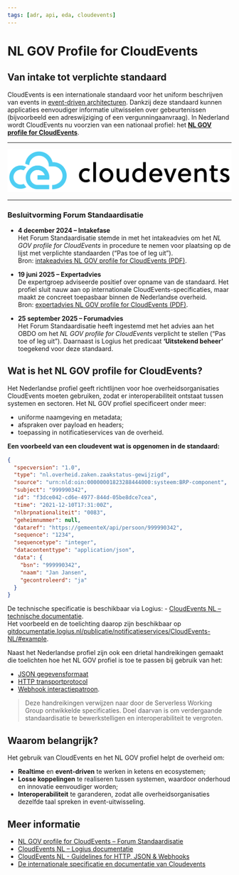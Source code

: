 ```yaml
---
tags: [adr, api, eda, cloudevents]
---
```


# NL GOV Profile for CloudEvents

## Van intake tot verplichte standaard

CloudEvents is een internationale standaard voor het uniform beschrijven van events in [event-driven architecturen](./eda.md). Dankzij deze standaard kunnen applicaties eenvoudiger informatie uitwisselen over gebeurtenissen (bijvoorbeeld een adreswijziging of een vergunningaanvraag). In Nederland wordt CloudEvents nu voorzien van een nationaal profiel: het [**NL GOV profile for CloudEvents**](https://gitdocumentatie.logius.nl/publicatie/notificatieservices/CloudEvents-NL/).  

---

![CloudEvents logo](https://github.com/cncf/artwork/blob/main/projects/cloudevents/horizontal/color/cloudevents-horizontal-color.png?raw=true)

---

### Besluitvorming Forum Standaardisatie

- **4 december 2024 – Intakefase**  
  Het Forum Standaardisatie stemde in met het intakeadvies om het *NL GOV profile for CloudEvents* in procedure te nemen voor plaatsing op de lijst met verplichte standaarden (“Pas toe of leg uit”).  
  Bron: [intakeadvies NL GOV profile for CloudEvents (PDF)](https://www.forumstandaardisatie.nl/sites/default/files/BFS/3-lijsten/standaarden/cloudevents/20241204-intakeadvies-NL-GOV-profile-for-CloudEvents.pdf).

- **19 juni 2025 – Expertadvies**  
  De expertgroep adviseerde positief over opname van de standaard. Het profiel sluit nauw aan op internationale CloudEvents-specificaties, maar maakt ze concreet toepasbaar binnen de Nederlandse overheid.  
  Bron: [expertadvies NL GOV profile for CloudEvents (PDF)](https://www.forumstandaardisatie.nl/sites/default/files/BFS/3-lijsten/standaarden/cloudevents/20250619-Expertadvies-NL-GOV-profile-for-CloudEvents.pdf).

- **25 september 2025 – Forumadvies**  
  Het Forum Standaardisatie heeft ingestemd met het advies aan het OBDO om het *NL GOV profile for CloudEvents* verplicht te stellen (“Pas toe of leg uit”). Daarnaast is Logius het predicaat **‘Uitstekend beheer’** toegekend voor deze standaard.  

## Wat is het NL GOV profile for CloudEvents?

Het Nederlandse profiel geeft richtlijnen voor hoe overheidsorganisaties CloudEvents moeten gebruiken, zodat er interoperabiliteit ontstaat tussen systemen en sectoren. Het NL GOV profiel specificeert onder meer:

- uniforme naamgeving en metadata;
- afspraken over payload en headers;
- toepassing in notificatieservices van de overheid.

**Een voorbeeld van een cloudevent wat is opgenomen in de standaard:**

```JSON
{
  "specversion": "1.0",
  "type": "nl.overheid.zaken.zaakstatus-gewijzigd",
  "source": "urn:nld:oin:00000001823288444000:systeem:BRP-component",
  "subject": "999990342",
  "id": "f3dce042-cd6e-4977-844d-05be8dce7cea",
  "time": "2021-12-10T17:31:00Z",
  "nlbrpnationaliteit": "0083",
  "geheimnummer": null,
  "dataref": "https://gemeenteX/api/persoon/999990342",
  "sequence": "1234",
  "sequencetype": "integer",
  "datacontenttype": "application/json",
  "data": {
    "bsn": "999990342",
    "naam": "Jan Jansen",
    "gecontroleerd": "ja"
  }
}
```

De technische specificatie is beschikbaar via Logius:  - [CloudEvents NL – technische documentatie](https://gitdocumentatie.logius.nl/publicatie/notificatieservices/CloudEvents-NL/).  
Het voorbeeld en de toelichting daarop zijn beschikbaar op [gitdocumentatie.logius.nl/publicatie/notificatieservices/CloudEvents-NL/#example](https://gitdocumentatie.logius.nl/publicatie/notificatieservices/CloudEvents-NL/#example).  

Naast het Nederlandse profiel zijn ook een drietal handreikingen gemaakt die toelichten hoe het NL GOV profiel is toe te passen bij gebruik van het:

- [JSON gegevensformaat](https://github.com/Logius-standaarden/CloudEvents-NL-Guidelines/blob/develop//NL-GOV-Guideline-for-CloudEvents-JSON.md)
- [HTTP transportprotocol](https://github.com/Logius-standaarden/CloudEvents-NL-Guidelines/blob/develop/NL-GOV-Guideline-for-CloudEvents-HTTP.md)
- [Webhook interactiepatroon](https://github.com/Logius-standaarden/CloudEvents-NL-Guidelines/blob/develop//NL-GOV-Guideline-for-CloudEvents-Webhook.md).

> Deze handreikingen verwijzen naar door de Serverless Working Group ontwikkelde specificaties. Doel daarvan is om verdergaande standaardisatie te bewerkstelligen en interoperabiliteit te vergroten.

## Waarom belangrijk?

Het gebruik van CloudEvents en het NL GOV profiel helpt de overheid om:

- **Realtime** en **event-driven** te werken in ketens en ecosystemen;
- **Losse koppelingen** te realiseren tussen systemen, waardoor onderhoud en innovatie eenvoudiger worden;
- **Interoperabiliteit** te garanderen, zodat alle overheidsorganisaties dezelfde taal spreken in event-uitwisseling.

## Meer informatie

- [NL GOV profile for CloudEvents – Forum Standaardisatie](https://www.forumstandaardisatie.nl/open-standaarden/nl-gov-profile-cloudevents)  
- [CloudEvents NL – Logius documentatie](https://gitdocumentatie.logius.nl/publicatie/notificatieservices/CloudEvents-NL/)
- [CloudEvents NL - Guidelines for HTTP, JSON & Webhooks](https://gitdocumentatie.logius.nl/publicatie/notificatieservices/guidelines/)
- [De internationale specificatie en documentatie van Cloudevents](https://cloudevents.io/)